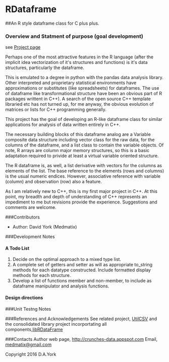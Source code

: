 # RDataframe
   
##An R style dataframe class for C plus plus. 
   
### Overview and Statment of purpose (goal development)
see [Project page](https://medmatix.github.io/RDataframe/)

Perhaps one of the most attractive features in the R language (after the implicit idea vectorization of it's structures and functions) is it's data structures, particularly the dataframe.

This is emulated to a degree in python with the pandas data analysis library. Other interpreted and proprietary statistical environments have approximations or substitutes (like spreadsheets) for dataframes. The use of dataframe like transformational structure have been an obvious part of R packages writtent in C++). A search of the open source C++ template libraried etc has not turned up, for me anyway, the obvious evolution of matrices or lists for C++ programming generally.

This project has the goal of developing an R-like dataframe class for similar applications for analysis of data written entirely in C++. 

The necessary building blocks of this dataframe analog are a Variable composite data structure including vector class for the raw data, for the columns of the dataframe, and a list class to contain the variable objects. Of note, R arrays are column major memory structures, so this is a basic adaptation required to privide at least a virtual variable oriented structure.

The R dataframe is, as well, a list derivative with vectors for the columns as elements of the list. The base reference to the  elements (rows and columns) is the usual numeric endices. However, associative reference with variable (column) and observation (row) also a feature.

As I am relatively new to C++, this is my first major project in C++. At this point, my breadth and depth of understanding of C++ represents an impediment to me but revisions provide the experience. Suggestions and comments are welcome.

###Contributors
  - Author: David York (Medmatix)

###Development Notes
#### A Todo List
1. Decide on the optimal approach to a mixed type list.
2. A complete set of getters and setter as will as appropriate to_string methods for each datatype constructed. Include formatted display methods for each structure.
3. Develop a list of functions member and non-member, to include as dataframe manipulator and analysis  functions.

#### Design directions

###Unit Testng Notes



###References and Acknowledgements
See related project, [UtilCSV](http://medmatix.github.io/UtilCSV)
and the consolidated library project incorportating all components,[libRDataFrame](http://medmatix.github.io/libRDataFrame)

###Contacts
Author web page, http://crunches-data.appspot.com
Email, medmatix@gmail.com

Copyright 2016 D.A.York
